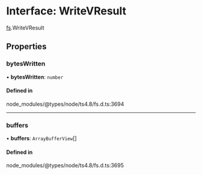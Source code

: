 # Interface: WriteVResult

[fs](../modules/fs.md).WriteVResult

## Properties

### bytesWritten

• **bytesWritten**: `number`

#### Defined in

node_modules/@types/node/ts4.8/fs.d.ts:3694

___

### buffers

• **buffers**: `ArrayBufferView`[]

#### Defined in

node_modules/@types/node/ts4.8/fs.d.ts:3695
